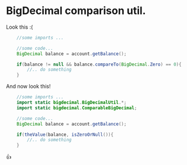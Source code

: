 # BigDecimal comparison util.



Look this :(

```java
	//some imports ...

	//some code...
    BigDecimal balance = account.getBalance();

    if(balance != null && balance.compareTo(BigDecimal.Zero) == 0){
    	//.. do something
    }

```

And now look this!

```java
	//some imports ...
    import static bigdecimal.BigDecimalUtil.*;
	import static bigdecimal.ComparableBigDecimal;

	//some code...
    BigDecimal balance = account.getBalance();

    if(theValue(balance, isZeroOrNull()){
    	//.. do something
    }
```

:+1:
